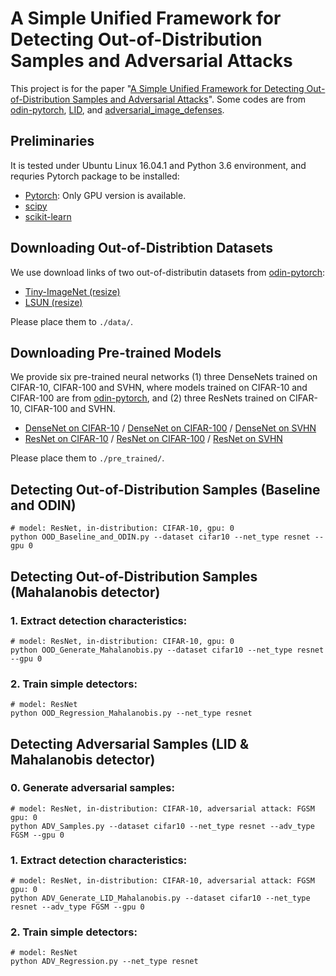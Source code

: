 # A Simple Unified Framework for Detecting Out-of-Distribution Samples and Adversarial Attacks

This project is for the paper "[A Simple Unified Framework for Detecting Out-of-Distribution Samples and Adversarial Attacks](https://arxiv.org/abs/1807.03888)". Some codes are from [odin-pytorch](https://github.com/ShiyuLiang/odin-pytroch), [LID](https://github.com/xingjunm/lid_adversarial_subspace_detection), and [adversarial_image_defenses](https://github.com/facebookresearch/adversarial_image_defenses).

## Preliminaries
It is tested under Ubuntu Linux 16.04.1 and Python 3.6 environment, and requries Pytorch package to be installed:

* [Pytorch](http://pytorch.org/): Only GPU version is available.
* [scipy](https://github.com/scipy/scipy)
* [scikit-learn](http://scikit-learn.org/stable/)

## Downloading Out-of-Distribtion Datasets
We use download links of two out-of-distributin datasets from [odin-pytorch](https://github.com/ShiyuLiang/odin-pytorch):

* [Tiny-ImageNet (resize)](https://www.dropbox.com/s/kp3my3412u5k9rl/Imagenet_resize.tar.gz)
* [LSUN (resize)](https://www.dropbox.com/s/moqh2wh8696c3yl/LSUN_resize.tar.gz)

Please place them to `./data/`.

## Downloading Pre-trained Models
We provide six pre-trained neural networks (1) three DenseNets trained on CIFAR-10, CIFAR-100 and SVHN, where models trained on CIFAR-10 and CIFAR-100 are from [odin-pytorch](https://github.com/ShiyuLiang/odin-pytroch), and (2) three ResNets trained on CIFAR-10, CIFAR-100 and SVHN.

* [DenseNet on CIFAR-10](https://www.dropbox.com/s/pnbvr16gnpyr1zg/densenet_cifar10.pth?dl=0) / [DenseNet on CIFAR-100](https://www.dropbox.com/s/7ur9qo81u30od36/densenet_cifar100.pth?dl=0) / [DenseNet on SVHN](https://www.dropbox.com/s/9ol1h2tb3xjdpp1/densenet_svhn.pth?dl=0)
* [ResNet on CIFAR-10](https://www.dropbox.com/s/ynidbn7n7ccadog/resnet_cifar10.pth?dl=0) / [ResNet on CIFAR-100](https://www.dropbox.com/s/yzfzf4bwqe4du6w/resnet_cifar100.pth?dl=0) / [ResNet on SVHN](https://www.dropbox.com/s/uvgpgy9pu7s9ps2/resnet_svhn.pth?dl=0)

Please place them to `./pre_trained/`.

## Detecting Out-of-Distribution Samples (Baseline and ODIN)

```
# model: ResNet, in-distribution: CIFAR-10, gpu: 0
python OOD_Baseline_and_ODIN.py --dataset cifar10 --net_type resnet --gpu 0
```

## Detecting Out-of-Distribution Samples (Mahalanobis detector)

### 1. Extract detection characteristics:
```
# model: ResNet, in-distribution: CIFAR-10, gpu: 0
python OOD_Generate_Mahalanobis.py --dataset cifar10 --net_type resnet --gpu 0
```

### 2. Train simple detectors:
```
# model: ResNet
python OOD_Regression_Mahalanobis.py --net_type resnet
```

## Detecting Adversarial Samples (LID & Mahalanobis detector)

### 0. Generate adversarial samples:
```
# model: ResNet, in-distribution: CIFAR-10, adversarial attack: FGSM  gpu: 0
python ADV_Samples.py --dataset cifar10 --net_type resnet --adv_type FGSM --gpu 0
```

### 1. Extract detection characteristics:
```
# model: ResNet, in-distribution: CIFAR-10, adversarial attack: FGSM  gpu: 0
python ADV_Generate_LID_Mahalanobis.py --dataset cifar10 --net_type resnet --adv_type FGSM --gpu 0
```

### 2. Train simple detectors:
```
# model: ResNet
python ADV_Regression.py --net_type resnet
```
